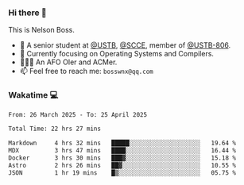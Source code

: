 ### Hi there 👋

<!--
**bosswnx/bosswnx** is a ✨ _special_ ✨ repository because its `README.md` (this file) appears on your GitHub profile.

Here are some ideas to get you started:

- 🔭 I’m currently working on ...
- 🌱 I’m currently learning ...
- 👯 I’m looking to collaborate on ...
- 🤔 I’m looking for help with ...
- 💬 Ask me about ...
- 📫 How to reach me: ...
- 😄 Pronouns: ...
- ⚡ Fun fact: ...
-->

This is Nelson Boss.

- 🏫 A senior student at [@USTB](https://www.ustb.edu.cn/), [@SCCE](https://scce.ustb.edu.cn/), member of [@USTB-806](https://ustb-806.github.io/).
- 🌱 Currently focusing on Operating Systems and Compilers.
- 🧑🏻‍💻 An AFO OIer and ACMer.
- 📫 Feel free to reach me: `bosswnx@qq.com`

### Wakatime 💻

<!--START_SECTION:waka-->

```txt
From: 26 March 2025 - To: 25 April 2025

Total Time: 22 hrs 27 mins

Markdown     4 hrs 32 mins   █████░░░░░░░░░░░░░░░░░░░░   19.64 %
MDX          3 hrs 47 mins   ████░░░░░░░░░░░░░░░░░░░░░   16.44 %
Docker       3 hrs 30 mins   ███▓░░░░░░░░░░░░░░░░░░░░░   15.18 %
Astro        2 hrs 26 mins   ██▓░░░░░░░░░░░░░░░░░░░░░░   10.55 %
JSON         1 hr 19 mins    █▒░░░░░░░░░░░░░░░░░░░░░░░   05.75 %
```

<!--END_SECTION:waka-->
